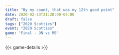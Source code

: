 ```yaml
---
title: "By my count, that was my 12th good point"
date: 2020-02-23T21:20:00-05:00
draft: false
tags: ["2020 Scotties"]
event: "2020 Scotties"
game: "Final - ON vs MB"
---
```

{{< game-details >}}
<!--more--> 